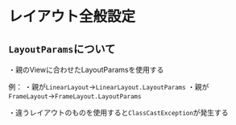 # レイアウト全般設定

## `LayoutParams`について

・親のViewに合わせたLayoutParamsを使用する

例：
  ・親が`LinearLayout`→`LinearLayout.LayoutParams`
  ・親が`FrameLayout`→`FrameLayout.LayoutParams`

・違うレイアウトのものを使用すると`ClassCastException`が発生する
